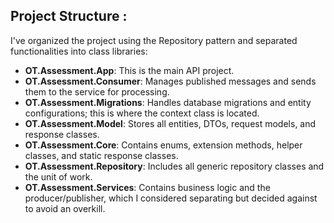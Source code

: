 ## Project Structure :

I've organized the  project using the Repository pattern and separated functionalities into class libraries:

- **OT.Assessment.App**: This is the main API project.
- **OT.Assessment.Consumer**: Manages published messages and sends them to the service for processing.
- **OT.Assessment.Migrations**: Handles database migrations and entity configurations; this is where the context class is located.
- **OT.Assessment.Model**: Stores all entities, DTOs, request models, and response classes.
- **OT.Assessment.Core**: Contains enums, extension methods, helper classes, and static response classes.
- **OT.Assessment.Repository**: Includes all generic repository classes and the unit of work.
- **OT.Assessment.Services**: Contains business logic and the producer/publisher, which I considered separating but decided against to avoid an overkill.
